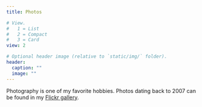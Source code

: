 ```yaml
---
title: Photos

# View.
#   1 = List
#   2 = Compact
#   3 = Card
view: 2

# Optional header image (relative to `static/img/` folder).
header:
  caption: ""
  image: ""
---
```


Photography is one of my favorite hobbies. Photos dating back to 2007 can be found in my [Flickr gallery](https://www.flickr.com/photos/jickel/).